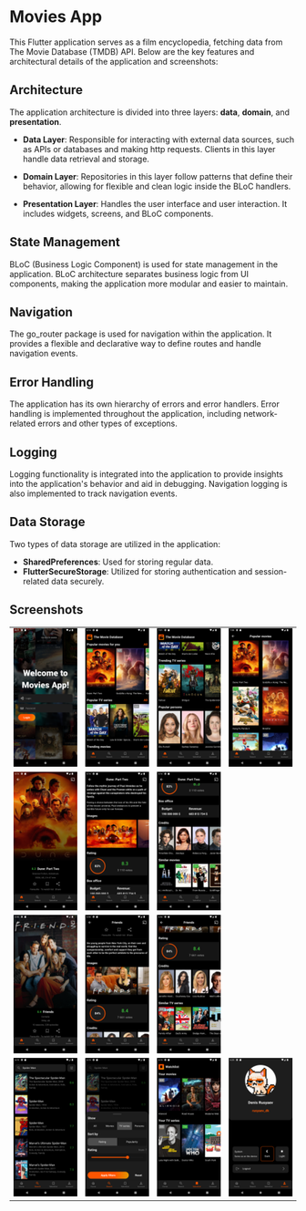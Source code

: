 # Movies App

This Flutter application serves as a film encyclopedia, fetching data from The Movie Database (TMDB) API. Below are the key features and architectural details of the application and screenshots:

## Architecture

The application architecture is divided into three layers: **data**, **domain**, and **presentation**.

- **Data Layer**: Responsible for interacting with external data sources, such as APIs or databases and making http requests. Clients in this layer handle data retrieval and storage.

- **Domain Layer**: Repositories in this layer follow patterns that define their behavior, allowing for flexible and clean logic inside the BLoC handlers.

- **Presentation Layer**: Handles the user interface and user interaction. It includes widgets, screens, and BLoC components.

## State Management

BLoC (Business Logic Component) is used for state management in the application. BLoC architecture separates business logic from UI components, making the application more modular and easier to maintain.

## Navigation

The go_router package is used for navigation within the application. It provides a flexible and declarative way to define routes and handle navigation events.

## Error Handling

The application has its own hierarchy of errors and error handlers. Error handling is implemented throughout the application, including network-related errors and other types of exceptions.

## Logging

Logging functionality is integrated into the application to provide insights into the application's behavior and aid in debugging. Navigation logging is also implemented to track navigation events.

## Data Storage

Two types of data storage are utilized in the application:

- **SharedPreferences**: Used for storing regular data.
- **FlutterSecureStorage**: Utilized for storing authentication and session-related data securely.

## Screenshots

<table>
  <tr>
    <td>
      <img src="/screenshots/auth_screen.png" alt="Auth screen" title="Auth screen" width="200"/>
    </td>
    <td>
      <img src="/screenshots/home_screen.png" alt="Home screen" title="Home screen" width="200"/>
    </td>
     <td>
      <img src="/screenshots/home_screen_2.png" alt="Home screen 2" title="Home screen" width="200"/>
    </td>
    <td>
      <img src="/screenshots/grid_view.png" alt="Grid view" title="Grid view" width="200"/>
    </td>
  </tr>
  <tr>
    <td>
      <img src="/screenshots/movie_details_screen_1.png" alt="Movie details 1" title="Movie details 1" width="200"/>
    </td>
    <td>
      <img src="/screenshots/movie_details_screen_2.png" alt="Movie details 2" title="Movie details 2" width="200"/>
    </td>
    <td>
      <img src="/screenshots/movie_details_screen_3.png" alt="Movie details 3" title="Movie details 3" width="200"/>
    </td>
  </tr>
  <tr>
     <td>
      <img src="/screenshots/tv_series_details_screen_1.png" alt="TV Series details 1" title="TV Series details 1" width="200"/>
    </td>
    <td>
      <img src="/screenshots/tv_series_details_screen_2.png" alt="TV Series details 2" title="TV Series details 2" width="200"/>
    </td>
    <td>
      <img src="/screenshots/tv_series_details_screen_3.png" alt="TV Series details 3" title="TV Series details 3" width="200"/>
    </td>
  </tr>
  <tr>
    <td>
      <img src="/screenshots/search_screen.png" alt="Search screen" title="Search screen" width="200"/>
    </td>
    <td>
      <img src="/screenshots/filters_sheet.png" alt="Filters sheet" title="Filters sheet" width="200"/>
    </td>
    <td>
      <img src="/screenshots/watchlist_screen.png" alt="Watchlist screen" title="Watchlist screen" width="200"/>
    </td>
    <td>
      <img src="/screenshots/account_screen.png" alt="Account screen" title="Account screen" width="200"/>
    </td>
  </tr>
</table>
